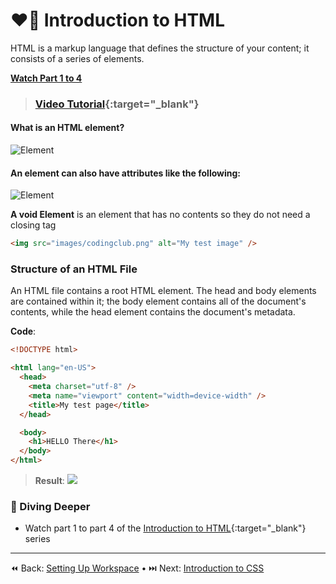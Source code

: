 # ❤️‍🔥 Introduction to HTML

HTML is a markup language that defines the structure of your content; it consists of a series of elements.

**<ins>Watch Part 1 to 4</ins>**

> ### [Video Tutorial](https://www.youtube.com/playlist?list=PLZlA0Gpn_vH9xx-RRVNG187ETT2ekWFsq){:target="_blank"}

#### What is an HTML element?

![Element](/static_files/htmlelementl.png)

#### An **element** can also have attributes like the following:

![Element](/static_files/htmlattribute.png)

**A void Element** is an element that has no contents so they do not need a closing tag

```html
<img src="images/codingclub.png" alt="My test image" />
```

### Structure of an HTML File

An HTML file contains a root HTML element. The head and body elements are contained within it; the body element contains all of the document's contents, while the head element contains the document's metadata.

**Code**:

```html
<!DOCTYPE html>

<html lang="en-US">
  <head>
    <meta charset="utf-8" />
    <meta name="viewport" content="width=device-width" />
    <title>My test page</title>
  </head>

  <body>
    <h1>HELLO There</h1>
  </body>
</html>
```

> **Result**:
> ![](../static_files/htmlexample.png)

### 🤿 Diving Deeper

- Watch part 1 to part 4 of the [Introduction to HTML](https://www.youtube.com/playlist?list=PLZlA0Gpn_vH9xx-RRVNG187ETT2ekWFsq){:target="_blank"} series

----
⏪ Back: [Setting Up Workspace](../html-css/WORKSPACE_SETUP.md) • ⏭️ Next: [Introduction to CSS](/html-css/LEARN_CSS)
